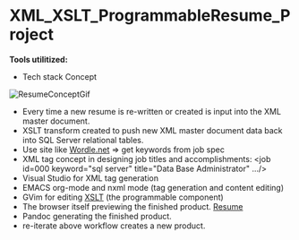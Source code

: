 # XML_XSLT_ProgrammableResume_Project

<!--<img src="https://github.com/RayNieva/XML_XSLT_ProgrammableResume_Project/blob/master/ezgif.com-gif-maker.gif" alt="Where is image">-->

**Tools utilitized:**
* Tech stack Concept

![ResumeConceptGif](https://github.com/RayNieva/XML_XSLT_ProgrammableResume_Project/blob/master/14wz9e.gif)

* Every time a new resume is re-written or created is input into the XML master document.
* XSLT transform created to push new XML master document data back into SQL Server relational tables.
* Use site like [Wordle.net](http://www.wordle.net/) => get keywords from job spec
* XML tag concept in designing job titles and accomplishments: \<job id=000 keyword="sql server" title="Data Base Administrator" ...\/\> 
* Visual Studio for XML tag generation
* EMACS org-mode and nxml mode (tag generation and content editing)
* GVim for editing [XSLT](https://github.com/RayNieva/OrgWindowsDesktop/blob/master/ITGeneralistWithJavaScript.xslt) (the programmable component)
* The browser itself previewing the finished product. [Resume](http://burrito.rgnterprises.net)
* Pandoc generating the finished product.
* re-iterate above workflow creates a new product.
